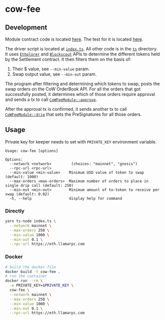 # cow-fee

## Development

Module contract code is located [here](./src/CoWFeeModule.sol). The test for it
is located [here](./test/CoWFeeModule.t.sol).

The driver script is located at [`index.ts`](./index.ts). All other code is in the [`ts`](./ts)
directory. It uses [`Ethplorer`](https://ethplorer.io) and [`Blockscout`](https://gnosis.blockscout.com) APIs
to determine the different tokens held by the Settlement contract. It then filters them on the basis of:

1. Their $ value, see `--min-value` param.
2. Swap output value, see `--min-out` param.

The program after filtering and determining which tokens to swap, posts the swap orders on the CoW OrderBook API.
For all the orders that got successfully posted, it determines which of those orders require approval
and sends a tx to call [`CoWFeeModule::approve`](./src/CoWFeeModule.sol).

After the approval tx is confirmed, it sends another tx to call [`CoWFeeModule::drip`](./src/CoWFeeModule.sol)
that sets the PreSignatures for all those orders.

## Usage

Private key for keeper needs to set with `PRIVATE_KEY` environment
variable.

```
Usage: cow-fee [options]

Options:
  --network <network>         (choices: "mainnet", "gnosis")
  --rpc-url <rpc-url>
  --min-value <min-value>    Minimum USD value of token to swap (default: 1000)
  --max-orders <max-orders>  Maximum number of orders to place in single drip call (default: 250)
  --min-out <min-out>        Minimum amount of to-token to receive per swap (default: 0.02)
  -h, --help                 display help for command
```

### Directly

```sh
yarn ts-node index.ts \
  --network mainnet \
  --max-orders 250 \
  --min-value 1000 \
  --min-out 0.1 \
  --rpc-url https://eth.llamarpc.com
```

### Docker

```sh
# build the docker file
docker build -t cow-fee .
# run the container
docker run --rm \
  -e PRIVATE_KEY=$PRIVATE_KEY \
  cow-fee \
  --network mainnet \
  --max-orders 250 \
  --min-value 1000 \
  --min-out 0.1 \
  --rpc-url https://eth.llamarpc.com
```
